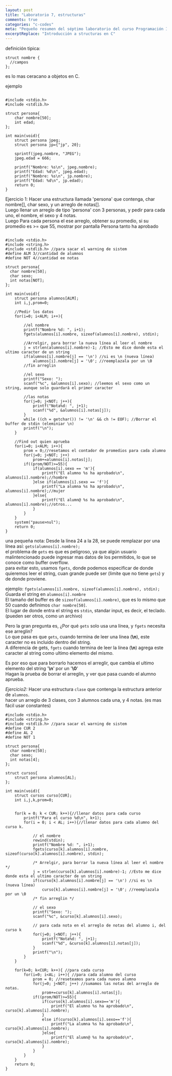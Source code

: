 ```yaml
---
layout: post
title: "Laboratorio 7, estructuras"
comments: true
categories: "c-codes"
meta: "Pequeño resumen del séptimo laboratorio del curso Programación IWI101 2010.2 @ UTFSM CSJ"
excerptReplace: "Introducción a structuras en C"
---
```


definición tipica:

<pre><code class="language-c">struct nombre {
  //campos
};
</code></pre>

es lo mas ceracano a objetos en C.

ejemplo

<pre><code class="language-c">
#include &lt;stdio.h>
#include &lt;stdlib.h>

struct persona{
    char nombre[50];
    int edad;
};
 
int main(void){
    struct persona jpeg;
    struct persona jp={"jp", 20};
 
    sprintf(jpeg.nombre, "JPEG");
    jpeg.edad = 666;
 
    printf("Nombre: %s\n", jpeg.nombre);
    printf("Edad: %d\n", jpeg.edad);
    printf("Nombre: %s\n", jp.nombre);
    printf("Edad: %d\n", jp.edad);
    return 0;
}
</code></pre>

Ejercicio 1: Hacer una estructura llamada 'persona' que contenga, char nombre[], char sexo, y un arreglo de notas[].
<br>Luego llenar un arreglo de tipo 'persona' con 3 personas, y pedir para cada uno, el nombre, el sexo y 4 notas.
<br>Luego Para cada persona el ese arreglo, obtener su promedio, si su promedio es >= que 55, mostrar por pantalla
Persona tanto ha aprobado

<pre><code class="language-c">
#include &lt;stdio.h>
#include &lt;string.h>
#include &lt;stdlib.h> //para sacar el warning de sistem
#define ALM 3//cantidad de alumnos
#define NOT 4//cantidad ee notas

struct persona{
  char nombre[50];
  char sexo;
  int notas[NOT];
};

int main(void){
    struct persona alumnos[ALM];
    int i,j,prom=0;
    
    //Pedir los datos
    for(i=0; i&lt;ALM; i++){
        
        //el nombre
        printf("Nombre %d: ", i+1);    
        fgets(alumnos[i].nombre, sizeof(alumnos[i].nombre), stdin); 
        
        //Arrelgir, para borrar la nueva línea al leer el nombre
        j = strlen(alumnos[i].nombre)-1; //Esto me dice donde esta el ultimo caracter de un string
        if(alumnos[i].nombre[j] == '\n') //si es \n (nueva línea)
            alumnos[i].nombre[j] = '\0'; //reemplazala por un \0
        //fin arreglin
        
        //el sexo
        printf("Sexo: ");
        scanf("%c", &alumnos[i].sexo); //leemos el sexo como un string, aunque solo guardará el primer caracter
        
        //las notas
        for(j=0; j&lt;NOT; j++){
            printf("Nota%d: ", j+1);
            scanf("%d", &alumnos[i].notas[j]);
        }
        while ((ch = getchar()) != '\n' && ch != EOF); //Borrar el buffer de stdin (eleminiar \n)
        printf("\n");
    }
    
    //Find out quien aprueba    
    for(i=0; i&lt;ALM; i++){
        prom = 0;//resetamos el contador de promedios para cada alumno
        for(j=0; j&lt;NOT; j++)
            prom+=alumnos[i].notas[j];
        if((prom/NOT)>=55){
            if(alumnos[i].sexo == 'm'){
                printf("El alumno %s ha aprobado\n", alumnos[i].nombre);//hombre
            }else if(alumnos[i].sexo == 'f'){
                printf("La alumna %s ha aprobado\n", alumnos[i].nombre);//mujer
            }else{
                printf("El alumn@ %s ha aprobado\n", alumnos[i].nombre);//otros...
            }
        }
    }
    system("pause>nul");
    return 0;
}
</code></pre>

una pequeña nota: Desde la línea 24 a la 28, se puede remplazar por una línea así: `gets(alumnos[i].nombre);`  
el problema de `gets` es que es peligroso, ya que algún usuario malintencionado puede ingresar mas datos de los permitidos, lo que se conoce como buffer overflow.<br>
para evitar esto, usamos `fgets`, donde podemos especificar de donde quieremos leer el string, cuan grande puede ser (limite que no tiene `gets`) y de donde proviene.

ejemplo:
`fgets(alumnos[i].nombre, sizeof(alumnos[i].nombre), stdin);`
<br>Guarda el string en `alumnos[i].nombre`
<br>El tamaño del buffer es de `sizeof(alumnos[i].nombre)`, que es lo mismo que 50 cuando definimos `char nombre[50]`.
<br>El lugar de donde entra el string es `stdin`, standar input, es decir, el teclado. (pueden ser otros, como un archivo)

Pero la gran pregunta es, ¿Por qué `gets` solo usa una línea, y `fgets` necesita ese arreglin?  
Lo que pasa es que `gets`, cuando termina de leer una línea (**\n**), este caracter no es incluido dentro del string.  
A diferencia de gets, `fgets` cuando termina de leer la línea (**\n**) agrega este caracter al string como ultimo elemento del mismo.

Es por eso que para borrarlo hacemos el arreglir, que cambia el ultimo elemento del string '**\n**' por un '**\0**'  
Hagan la prueba de borrar el arreglin, y ver que pasa cuando el alumno aprueba.

*Ejercicio2:* Hacer una estructura `clase` que contenga la estructura anterior de `alumnos`.  
hacer un arreglo de 3 clases, con 3 alumnos cada una, y 4 notas. (es mas fácil usar constantes)

<pre><code class="language-c">#include &lt;stdio.h>
#include &lt;string.h>
#include &lt;stdlib.h> //para sacar el warning de sistem
#define CUR 2
#define AL 2
#define NOT 1

struct persona{
  char nombre[50];
  char sexo;
  int notas[4];
};

struct cursos{
    struct persona alumnos[AL];
};

int main(void){
    struct cursos curso[CUR];
    int i,j,k,prom=0;
    
    
    for(k = 0; k &lt; CUR; k++){//llenar datos para cada curso
        printf("Para el curso %d\n", k+1);
        for(i = 0; i &lt; AL; i++){//llenar datos para cada alumno del curso k.
        
            // el nombre
            rewind(stdin);
            printf("Nombre %d: ", i+1);
            fgets(curso[k].alumnos[i].nombre, sizeof(curso[k].alumnos[i].nombre), stdin);

            /* Arrelgir, para borrar la nueva línea al leer el nombre */
            j = strlen(curso[k].alumnos[i].nombre)-1; //Esto me dice donde esta el ultimo caracter de un string
            if(curso[k].alumnos[i].nombre[j] == '\n') //si es \n (nueva línea)
                curso[k].alumnos[i].nombre[j] = '\0'; //reemplazala por un \0
            /* fin arreglin */
            
            // el sexo
            printf("Sexo: ");
            scanf("%c", &curso[k].alumnos[i].sexo);
            
            // para cada nota en el arreglo de notas del alumno i, del curso k
            for(j=0; j&lt;NOT; j++){
                printf("Nota%d: ", j+1);
                scanf("%d", &curso[k].alumnos[i].notas[j]);
            }
            printf("\n");
        }
    }
    
    for(k=0; k&lt;CUR; k++){ //para cada curso
        for(i=0; i&lt;AL; i++){ //para cada alumno del curso
            prom = 0; //reseteamos para cada nuevo alumno
            for(j=0; j&lt;NOT; j++) //sumamos las notas del arreglo de notas.
                prom+=curso[k].alumnos[i].notas[j];
            if((prom/NOT)>=55){
                if(curso[k].alumnos[i].sexo=='m'){
                    printf("El alumno %s ha aprobado\n", curso[k].alumnos[i].nombre);
                }
                else if(curso[k].alumnos[i].sexo=='f'){
                    printf("La alumna %s ha aprobado\n", curso[k].alumnos[i].nombre);
                }else{
                    printf("El alumn@ %s ha aprobado\n", curso[k].alumnos[i].nombre);
                }
            }
        }
    }
    return 0;
}
</code></pre>

